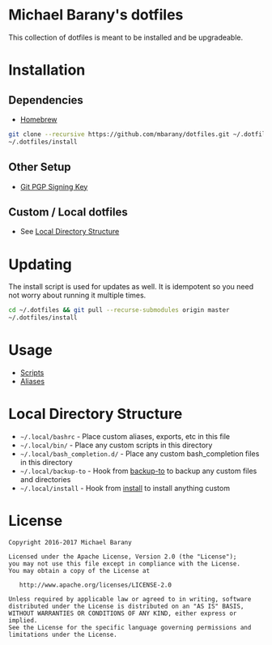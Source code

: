 # Michael Barany's dotfiles
This collection of dotfiles is meant to be installed and be upgradeable.


# Installation

## Dependencies
 - [Homebrew](http://brew.sh/)

```bash
git clone --recursive https://github.com/mbarany/dotfiles.git ~/.dotfiles
~/.dotfiles/install
```

## Other Setup
 - [Git PGP Signing Key](https://git-scm.com/book/en/v2/Git-Tools-Signing-Your-Work)

## Custom / Local dotfiles
 - See [Local Directory Structure](#local-directory-structure)


# Updating
The install script is used for updates as well. It is idempotent so you need not worry about running it multiple times.
```bash
cd ~/.dotfiles && git pull --recurse-submodules origin master
~/.dotfiles/install
```


# Usage
 - [Scripts](bin/README.md)
 - [Aliases](shell/700--aliases.bash)


# Local Directory Structure
 - `~/.local/bashrc` - Place custom aliases, exports, etc in this file
 - `~/.local/bin/` - Place any custom scripts in this directory
 - `~/.local/bash_completion.d/` - Place any custom bash_completion files in this directory
 - `~/.local/backup-to` - Hook from [backup-to](bin/backup-to) to backup any custom files and directories
 - `~/.local/install` - Hook from [install](install) to install anything custom

License
=======

    Copyright 2016-2017 Michael Barany

    Licensed under the Apache License, Version 2.0 (the "License");
    you may not use this file except in compliance with the License.
    You may obtain a copy of the License at

       http://www.apache.org/licenses/LICENSE-2.0

    Unless required by applicable law or agreed to in writing, software
    distributed under the License is distributed on an "AS IS" BASIS,
    WITHOUT WARRANTIES OR CONDITIONS OF ANY KIND, either express or implied.
    See the License for the specific language governing permissions and
    limitations under the License.

